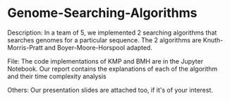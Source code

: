 # Genome-Searching-Algorithms
Description:
In a team of 5, we implemented 2 searching algorithms that searches genomes for a particular sequence. 
The 2 algorithms are Knuth-Morris-Pratt and Boyer-Moore-Horspool adapted. 

File:
The code implementations of KMP and BMH are in the Jupyter Notebook.
Our report contains the explanations of each of the algorithm and their time complexity analysis

Others:
Our presentation slides are attached too, if it's of your interest.



